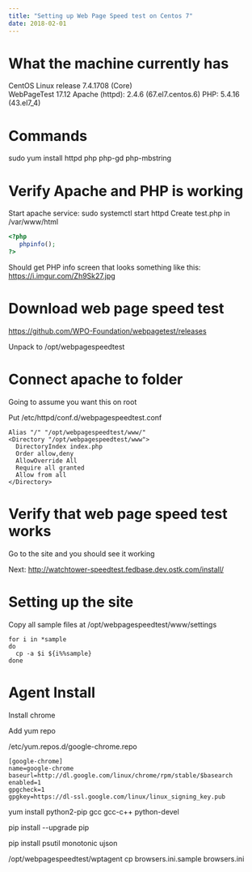 ```yaml
---
title: "Setting up Web Page Speed test on Centos 7"
date: 2018-02-01
---
```


# What the machine currently has

CentOS Linux release 7.4.1708 (Core)  
WebPageTest 17.12
Apache (httpd): 2.4.6 (67.el7.centos.6)
PHP: 5.4.16 (43.el7_4)

# Commands
sudo yum install httpd php php-gd php-mbstring 

# Verify Apache and PHP is working
Start apache service: sudo systemctl start httpd
Create test.php in /var/www/html

```php
<?php
   phpinfo(); 
?>
```

Should get PHP info screen that looks something like this: https://i.imgur.com/Zh9Sk27.jpg

# Download web page speed test
https://github.com/WPO-Foundation/webpagetest/releases

Unpack to /opt/webpagespeedtest

# Connect apache to folder
Going to assume you want this on root

Put /etc/httpd/conf.d/webpagespeedtest.conf
```
Alias "/" "/opt/webpagespeedtest/www/"
<Directory "/opt/webpagespeedtest/www">
  DirectoryIndex index.php
  Order allow,deny
  AllowOverride All
  Require all granted
  Allow from all
</Directory>
```

# Verify that web page speed test works

Go to the site and you should see it working

Next: http://watchtower-speedtest.fedbase.dev.ostk.com/install/

# Setting up the site
Copy all sample files at /opt/webpagespeedtest/www/settings

```
for i in *sample
do
  cp -a $i ${i%%sample}
done
```

# Agent Install

Install chrome

Add yum repo

/etc/yum.repos.d/google-chrome.repo

```
[google-chrome]
name=google-chrome
baseurl=http://dl.google.com/linux/chrome/rpm/stable/$basearch
enabled=1
gpgcheck=1
gpgkey=https://dl-ssl.google.com/linux/linux_signing_key.pub
```

yum install python2-pip gcc gcc-c++ python-devel

pip install --upgrade pip

pip install psutil monotonic ujson

/opt/webpagespeedtest/wptagent
cp browsers.ini.sample browsers.ini